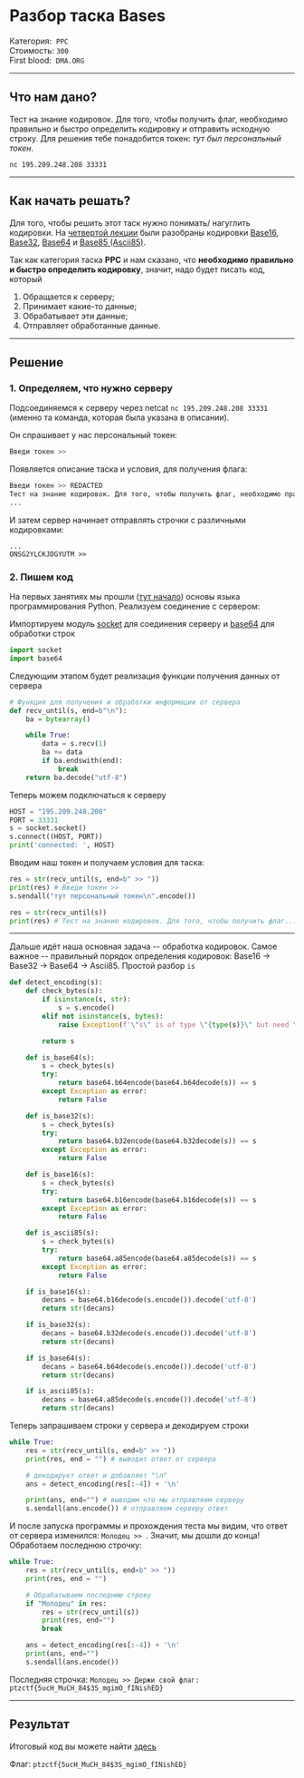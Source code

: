 # Разбор таска Bases

Категория:&nbsp;&nbsp;`PPC`    
Стоимость:&nbsp;`300`  
First blood:&nbsp;&nbsp;`DMA.ORG`

---

## Что нам дано?

Тест на знание кодировок. Для того, чтобы получить флаг, необходимо правильно и быстро определить кодировку и отправить исходную строку. Для решения тебе понадобится токен: *тут был персональный токен*.

`nc 195.209.248.208 33331`

---

## Как начать решать?

Для того, чтобы решить этот таск нужно понимать/ нагуглить кодировки. На [четвертой лекции](https://youtu.be/xoABXnwjWNU?t=2326) были разобраны кодировки [Base16](https://en.wikipedia.org/wiki/Hexadecimal), [Base32](https://en.wikipedia.org/wiki/Base32), [Base64](https://en.wikipedia.org/wiki/Base64) и [Base85 (Ascii85)](https://en.wikipedia.org/wiki/Ascii85).

Так как категория таска **PPC** и нам сказано, что **необходимо правильно и быстро определить кодировку**, значит, надо будет писать код, который 
1. Обращается к серверу; 
2. Принимает какие-то данные;
3. Обрабатывает эти данные;
4. Отправляет обработанные данные.

---

## Решение

### 1. Определяем, что нужно серверу
Подсоединяемся к серверу через netcat `nc 195.209.248.208 33331` (именно та команда, которая была указана в описании).  

Он спрашивает у нас персональный токен:
```bash
Введи токен >>
```
Появляется описание таска и условия, для получения флага:
```bash
Введи токен >> REDACTED
Тест на знание кодировок. Для того, чтобы получить флаг, необходимо правильно и быстро определить кодировку и отправить мне исходную строку. Удачи :)
...
```
И затем сервер начинает отправлять строчки с различными кодировками:

```
...
ONSG2YLCKJDGYUTM >>
```

### 2. Пишем код

На первых занятиях мы прошли ([тут начало](https://youtu.be/jVe-_-L2Q4s)) основы языка программирования Python. Реализуем соединение с сервером:

Импортируем модуль [socket](https://docs.python.org/3/library/socket.html) для соединения серверу и [base64](https://docs.python.org/3/library/base64.html) для обработки строк
```python
import socket
import base64
```

Следующим этапом будет реализация функции получения данных от сервера
```python
# Функция для получения и обработки информации от сервера
def recv_until(s, end=b"\n"):
    ba = bytearray()

    while True:
        data = s.recv(1)
        ba += data
        if ba.endswith(end):
            break
    return ba.decode("utf-8")
```

Теперь можем подключаться к серверу

```python
HOST = "195.209.248.208"
PORT = 33331
s = socket.socket()
s.connect((HOST, PORT))
print('connected: ', HOST)
```

Вводим наш токен и получаем условия для таска:
```python
res = str(recv_until(s, end=b" >> ")) 
print(res) # Введи токен >>
s.sendall("тут персональный токен\n".encode())

res = str(recv_until(s))
print(res) # Тест на знание кодировок. Для того, чтобы получить флаг...
```

---

Дальше идёт наша основная задача -- обработка кодировок. Самое важное -- правильный порядок определения кодировок: Base16 -> Base32 -> Base64 -> Ascii85. Простой разбор `is`

```python
def detect_encoding(s):
    def check_bytes(s):
        if isinstance(s, str):
            s = s.encode()
        elif not isinstance(s, bytes):
            raise Exception(f'\"s\" is of type \"{type(s)}\" but need \"str\" or \"bytes\"')

        return s

    def is_base64(s):
        s = check_bytes(s)
        try:
            return base64.b64encode(base64.b64decode(s)) == s
        except Exception as error:
            return False

    def is_base32(s):
        s = check_bytes(s)
        try:
            return base64.b32encode(base64.b32decode(s)) == s
        except Exception as error:
            return False

    def is_base16(s):
        s = check_bytes(s)
        try:
            return base64.b16encode(base64.b16decode(s)) == s
        except Exception as error:
            return False

    def is_ascii85(s):
        s = check_bytes(s)
        try:
            return base64.a85encode(base64.a85decode(s)) == s
        except Exception as error:
            return False

    if is_base16(s):
        decans = base64.b16decode(s.encode()).decode('utf-8')
        return str(decans)

    if is_base32(s):
        decans = base64.b32decode(s.encode()).decode('utf-8')
        return str(decans)

    if is_base64(s):
        decans = base64.b64decode(s.encode()).decode('utf-8')
        return str(decans)

    if is_ascii85(s):
        decans = base64.a85decode(s.encode()).decode('utf-8')
        return str(decans)
```

Теперь запрашиваем строки у сервера и декодируем строки 
```python
while True:
    res = str(recv_until(s, end=b" >> "))
    print(res, end = "") # выводит ответ от сервера

    # декодирует ответ и добавляет "\n" 
    ans = detect_encoding(res[:-4]) + '\n' 

    print(ans, end="") # выводим что мы отправляем серверу
    s.sendall(ans.encode()) # отправляем серверу ответ
```

И после запуска программы и прохождения теста мы видим, что ответ от сервера изменился: `Молодец >> `. Значит, мы дошли до конца! Обработаем последнюю строчку:

```python
while True:
    res = str(recv_until(s, end=b" >> "))
    print(res, end = "")

    # Обрабатываем последнюю строку
    if "Молодец" in res:
        res = str(recv_until(s))
        print(res, end="")
        break

    ans = detect_encoding(res[:-4]) + '\n'
    print(ans, end="")
    s.sendall(ans.encode())    
```

Последняя строчка: `Молодец >> Держи свой флаг: ptzctf{5ucH_MuCH_84$3S_mgimO_fINishED}`

---

## Результат

Итоговый код вы можете найти [здесь](./bases_solve.py)

Флаг: `ptzctf{5ucH_MuCH_84$3S_mgimO_fINishED}`
